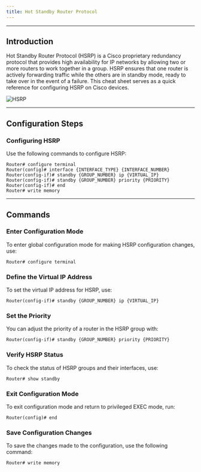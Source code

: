 ```yaml
---
title: Hot Standby Router Protocol
---
```


______________________________________________________________________

## Introduction

Hot Standby Router Protocol (HSRP) is a Cisco proprietary redundancy protocol that provides high availability for IP networks by allowing two or more routers to work together in a group. HSRP ensures that one router is actively forwarding traffic while the others are in standby mode, ready to take over in the event of a failure. This cheat sheet serves as a quick reference for configuring HSRP on Cisco devices.

![HSRP](/img/hsrp.svg)

______________________________________________________________________

## Configuration Steps

### Configuring HSRP

Use the following commands to configure HSRP:

```
Router# configure terminal
Router(config)# interface {INTERFACE_TYPE} {INTERFACE_NUMBER}
Router(config-if)# standby {GROUP_NUMBER} ip {VIRTUAL_IP}
Router(config-if)# standby {GROUP_NUMBER} priority {PRIORITY}
Router(config-if)# end
Router# write memory
```

______________________________________________________________________

## Commands

### Enter Configuration Mode

To enter global configuration mode for making HSRP configuration changes, use:

```
Router# configure terminal
```

### Define the Virtual IP Address

To set the virtual IP address for HSRP, use:

```
Router(config-if)# standby {GROUP_NUMBER} ip {VIRTUAL_IP}
```

### Set the Priority

You can adjust the priority of a router in the HSRP group with:

```
Router(config-if)# standby {GROUP_NUMBER} priority {PRIORITY}
```

### Verify HSRP Status

To check the status of HSRP groups and their interfaces, use:

```
Router# show standby
```

### Exit Configuration Mode

To exit configuration mode and return to privileged EXEC mode, run:

```
Router(config)# end
```

### Save Configuration Changes

To save the changes made to the configuration, use the following command:

```
Router# write memory
```
